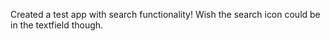 Created a test app with search functionality! Wish the search icon could be in the textfield though. 
